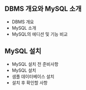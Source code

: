 ## DBMS 개요와 MySQL 소개

- DBMS 개요
- MySQL 소개
- MySQL의 에디션 및 기능 비교

## MySQL 설치

- MySQL 설치 전 준비사항
- MySQL 설치
- 샘플 데이터베이스 설치
- 설치 후 확인할 사항
